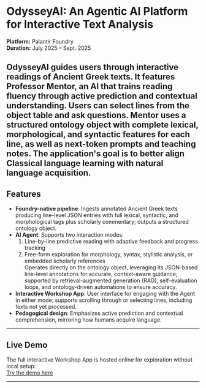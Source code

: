 # OdysseyAI: An Agentic AI Platform for Interactive Text Analysis

**Platform:** Palantir Foundry  
**Duration:** July 2025 – Sept. 2025  

OdysseyAI guides users through interactive readings of Ancient Greek texts. It features Professor Mentor, an AI that trains reading fluency through active prediction and contextual understanding. Users can select lines from the object table and ask questions. Mentor uses a structured ontology object with complete lexical, morphological, and syntactic features for each line, as well as next-token prompts and teaching notes. The application's goal is to better align Classical language learning with natural language acquisition.
---

## Features

- **Foundry-native pipeline**: Ingests annotated Ancient Greek texts producing line-level JSON entries with full lexical, syntactic, and morphological tags plus scholarly commentary; outputs a structured ontology object.  
- **AI Agent**: Supports two interaction modes:  
  1. Line-by-line predictive reading with adaptive feedback and progress tracking  
  2. Free-form exploration for morphology, syntax, stylistic analysis, or embedded scholarly references  
 Operates directly on the ontology object, leveraging its JSON-based line-level annotations for accurate, context-aware guidance; supported by retrieval-augmented generation (RAG), self-evaluation loops, and ontology-driven automations to ensure accuracy.  
- **Interactive Workshop App**: User interface for engaging with the Agent in either mode; supports scrolling through or selecting lines, including texts not yet processed.  
- **Pedagogical design**: Emphasizes active prediction and contextual comprehension, mirroring how humans acquire language.

---

## Live Demo

The full interactive Workshop App is hosted online for exploration without local setup:  
[Try the demo here](https://share.streamlit.io/yourusername/odysseyai/main/src/app/app.py)

---

